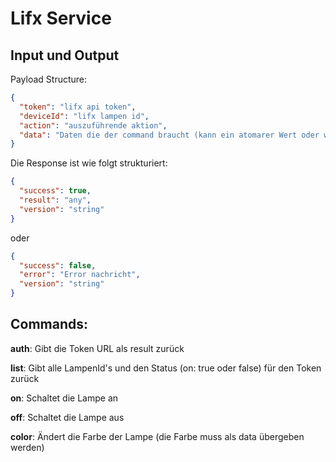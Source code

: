 # Lifx Service

## Input und Output

Payload Structure:

```json
{
  "token": "lifx api token",
  "deviceId": "lifx lampen id",
  "action": "auszuführende aktion",
  "data": "Daten die der command braucht (kann ein atomarer Wert oder weitere JSON Struktur sein)"
}
```

Die Response ist wie folgt strukturiert:

```json
{
  "success": true,
  "result": "any",
  "version": "string"
}
```

oder

```json
{
  "success": false,
  "error": "Error nachricht",
  "version": "string"
}
```

## Commands:

<b>auth</b>: Gibt die Token URL als result zurück

<b>list</b>: Gibt alle LampenId's und den Status (on: true oder false) für den Token zurück

<b>on</b>: Schaltet die Lampe an

<b>off</b>: Schaltet die Lampe aus

<b>color</b>: Ändert die Farbe der Lampe (die Farbe muss als data übergeben werden)
